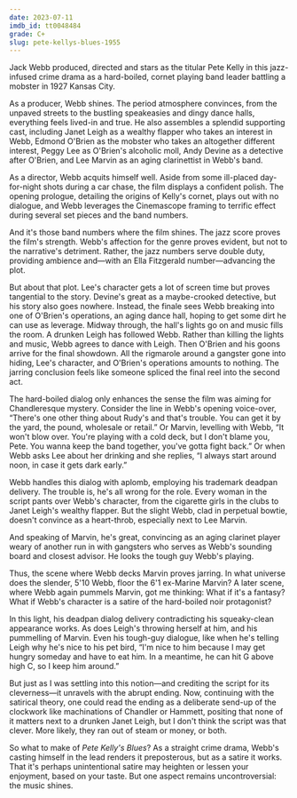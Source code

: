```yaml
---
date: 2023-07-11
imdb_id: tt0048484
grade: C+
slug: pete-kellys-blues-1955
---
```


Jack Webb produced, directed and stars as the titular Pete Kelly in this jazz-infused crime drama as a hard-boiled, cornet playing band leader battling a mobster in 1927 Kansas City.

<!-- end -->

As a producer, Webb shines. The period atmosphere convinces, from the unpaved streets to the bustling speakeasies and dingy dance halls, everything feels lived-in and true. He also assembles a splendid supporting cast, including Janet Leigh as a wealthy flapper who takes an interest in Webb, Edmond O'Brien as the mobster who takes an altogether different interest, Peggy Lee as O'Brien's alcoholic moll, Andy Devine as a detective after O'Brien, and Lee Marvin as an aging clarinettist in Webb's band.

As a director, Webb acquits himself well. Aside from some ill-placed day-for-night shots during a car chase, the film displays a confident polish. The opening prologue, detailing the origins of Kelly's cornet, plays out with no dialogue, and Webb leverages the Cinemascope framing to terrific effect during several set pieces and the band numbers.

And it's those band numbers where the film shines. The jazz score proves the film's strength. Webb's affection for the genre proves evident, but not to the narrative's detriment. Rather, the jazz numbers serve double duty, providing ambience and—with an Ella Fitzgerald number—advancing the plot.

But about that plot. Lee's character gets a lot of screen time but proves tangential to the story. Devine's great as a maybe-crooked detective, but his story also goes nowhere. Instead, the finale sees Webb breaking into one of O'Brien's operations, an aging dance hall, hoping to get some dirt he can use as leverage. Midway through, the hall's lights go on and music fills the room. A drunken Leigh has followed Webb. Rather than killing the lights and music, Webb agrees to dance with Leigh. Then O'Brien and his goons arrive for the final showdown. All the rigmarole around a gangster gone into hiding, Lee's character, and O'Brien's operations amounts to nothing. The jarring conclusion feels like someone spliced the final reel into the second act.

The hard-boiled dialog only enhances the sense the film was aiming for Chandleresque mystery. Consider the line in Webb's opening voice-over, “There's one other thing about Rudy's and that's trouble. You can get it by the yard, the pound, wholesale or retail.” Or Marvin, levelling with Webb, “It won't blow over. You're playing with a cold deck, but I don't blame you, Pete. You wanna keep the band together, you've gotta fight back.” Or when Webb asks Lee about her drinking and she replies, “I always start around noon, in case it gets dark early.”

Webb handles this dialog with aplomb, employing his trademark deadpan delivery. The trouble is, he's all wrong for the role. Every woman in the script pants over Webb's character, from the cigarette girls in the clubs to Janet Leigh's wealthy flapper. But the slight Webb, clad in perpetual bowtie, doesn't convince as a heart-throb, especially next to Lee Marvin.

And speaking of Marvin, he's great, convincing as an aging clarinet player weary of another run in with gangsters who serves as Webb's sounding board and closest advisor. He looks the tough guy Webb's playing.

Thus, the scene where Webb decks Marvin proves jarring. In what universe does the slender, 5'10 Webb, floor the 6'1 ex-Marine Marvin? A later scene, where Webb again pummels Marvin, got me thinking: What if it's a fantasy? What if Webb's character is a satire of the hard-boiled noir protagonist?

In this light, his deadpan dialog delivery contradicting his squeaky-clean appearance works. As does Leigh's throwing herself at him, and his pummelling of Marvin. Even his tough-guy dialogue, like when he's telling Leigh why he's nice to his pet bird, “I'm nice to him because I may get hungry someday and have to eat him. In a meantime, he can hit G above high C, so I keep him around.”

But just as I was settling into this notion—and crediting the script for its cleverness—it unravels with the abrupt ending. Now, continuing with the satirical theory, one could read the ending as a deliberate send-up of the clockwork like machinations of Chandler or Hammett, positing that none of it matters next to a drunken Janet Leigh, but I don't think the script was that clever. More likely, they ran out of steam or money, or both.

So what to make of _Pete Kelly's Blues_? As a straight crime drama, Webb's casting himself in the lead renders it preposterous, but as a satire it works. That it's perhaps unintentional satire may heighten or lessen your enjoyment, based on your taste. But one aspect remains uncontroversial: the music shines.
